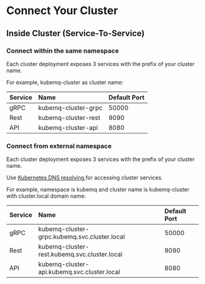 # Connect Your Cluster

## Inside Cluster \(Service-To-Service\)

### Connect within the same namespace

Each cluster deployment exposes 3 services with the prefix of your cluster name.

For example, kubemq-cluster as cluster name:

| Service | Name | Default Port |
| :--- | :--- | :--- |
| gRPC | kubemq-cluster-grpc | 50000 |
| Rest | kubemq-cluster-rest | 9090 |
| API | kubemq-cluster-api | 8080 |

### Connect from external namespace

Each cluster deployment exposes 3 services with the prefix of your cluster name.

Use [Kubernetes DNS resolving ](https://kubernetes.io/docs/concepts/services-networking/dns-pod-service/)for accessing cluster services.

For example, namespace is kubemq and cluster name is kubemq-cluster with cluster.local domain name:

| Service | Name | Default Port |
| :--- | :--- | :--- |
| gRPC | kubemq-cluster-grpc.kubemq.svc.cluster.local | 50000 |
| Rest | kubemq-cluster-rest.kubemq.svc.cluster.local | 9090 |
| API | kubemq-cluster-api.kubemq.svc.cluster.local | 8080 |



